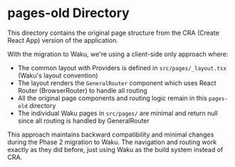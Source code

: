 # pages-old Directory

This directory contains the original page structure from the CRA (Create React App) version of the application.

With the migration to Waku, we're using a client-side only approach where:
- The common layout with Providers is defined in `src/pages/_layout.tsx` (Waku's layout convention)
- The layout renders the `GeneralRouter` component which uses React Router (BrowserRouter) to handle all routing
- All the original page components and routing logic remain in this `pages-old` directory
- The individual Waku pages in `src/pages/` are minimal and return null since all routing is handled by GeneralRouter

This approach maintains backward compatibility and minimal changes during the Phase 2 migration to Waku.
The navigation and routing work exactly as they did before, just using Waku as the build system instead of CRA.
